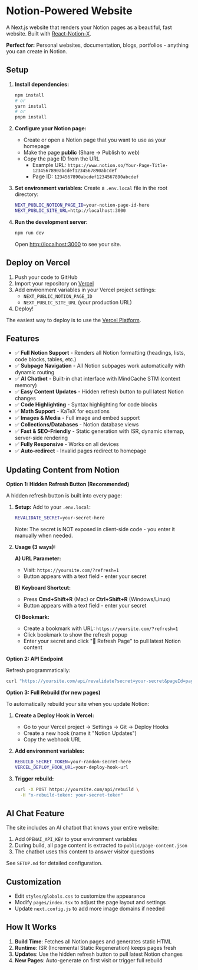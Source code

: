 # Notion-Powered Website

A Next.js website that renders your Notion pages as a beautiful, fast website. Built with [React-Notion-X](https://github.com/NotionX/react-notion-x).

**Perfect for:** Personal websites, documentation, blogs, portfolios - anything you can create in Notion.

## Setup

1. **Install dependencies:**
   ```bash
   npm install
   # or
   yarn install
   # or
   pnpm install
   ```

2. **Configure your Notion page:**
   - Create or open a Notion page that you want to use as your homepage
   - Make the page **public** (Share → Publish to web)
   - Copy the page ID from the URL
     - Example URL: `https://www.notion.so/Your-Page-Title-1234567890abcdef1234567890abcdef`
     - Page ID: `1234567890abcdef1234567890abcdef`

3. **Set environment variables:**
   Create a `.env.local` file in the root directory:
   ```bash
   NEXT_PUBLIC_NOTION_PAGE_ID=your-notion-page-id-here
   NEXT_PUBLIC_SITE_URL=http://localhost:3000
   ```

4. **Run the development server:**
   ```bash
   npm run dev
   ```

   Open [http://localhost:3000](http://localhost:3000) to see your site.

## Deploy on Vercel

1. Push your code to GitHub
2. Import your repository on [Vercel](https://vercel.com)
3. Add environment variables in your Vercel project settings:
   - `NEXT_PUBLIC_NOTION_PAGE_ID`
   - `NEXT_PUBLIC_SITE_URL` (your production URL)
4. Deploy!

The easiest way to deploy is to use the [Vercel Platform](https://vercel.com/new).

## Features

- ✅ **Full Notion Support** - Renders all Notion formatting (headings, lists, code blocks, tables, etc.)
- ✅ **Subpage Navigation** - All Notion subpages work automatically with dynamic routing
- ✅ **AI Chatbot** - Built-in chat interface with MindCache STM (context memory)
- ✅ **Easy Content Updates** - Hidden refresh button to pull latest Notion changes
- ✅ **Code Highlighting** - Syntax highlighting for code blocks
- ✅ **Math Support** - KaTeX for equations
- ✅ **Images & Media** - Full image and embed support
- ✅ **Collections/Databases** - Notion database views
- ✅ **Fast & SEO-Friendly** - Static generation with ISR, dynamic sitemap, server-side rendering
- ✅ **Fully Responsive** - Works on all devices
- ✅ **Auto-redirect** - Invalid pages redirect to homepage

## Updating Content from Notion

**Option 1: Hidden Refresh Button (Recommended)**

A hidden refresh button is built into every page:

1. **Setup:**
   Add to your `.env.local`:
   ```bash
   REVALIDATE_SECRET=your-secret-here
   ```
   
   Note: The secret is NOT exposed in client-side code - you enter it manually when needed.

2. **Usage (3 ways):**
   
   **A) URL Parameter:**
   - Visit: `https://yoursite.com/?refresh=1`
   - Button appears with a text field - enter your secret
   
   **B) Keyboard Shortcut:**
   - Press **Cmd+Shift+R** (Mac) or **Ctrl+Shift+R** (Windows/Linux)
   - Button appears with a text field - enter your secret
   
   **C) Bookmark:**
   - Create a bookmark with URL: `https://yoursite.com/?refresh=1`
   - Click bookmark to show the refresh popup
   - Enter your secret and click "🔄 Refresh Page" to pull latest Notion content

**Option 2: API Endpoint**

Refresh programmatically:
```bash
curl "https://yoursite.com/api/revalidate?secret=your-secret&pageId=page-id"
```

**Option 3: Full Rebuild (for new pages)**

To automatically rebuild your site when you update Notion:

1. **Create a Deploy Hook in Vercel:**
   - Go to your Vercel project → Settings → Git → Deploy Hooks
   - Create a new hook (name it "Notion Updates")
   - Copy the webhook URL

2. **Add environment variables:**
   ```bash
   REBUILD_SECRET_TOKEN=your-random-secret-here
   VERCEL_DEPLOY_HOOK_URL=your-deploy-hook-url
   ```

3. **Trigger rebuild:**
   ```bash
   curl -X POST https://yoursite.com/api/rebuild \
     -H "x-rebuild-token: your-secret-token"
   ```

## AI Chat Feature

The site includes an AI chatbot that knows your entire website:

1. Add `OPENAI_API_KEY` to your environment variables
2. During build, all page content is extracted to `public/page-content.json`
3. The chatbot uses this content to answer visitor questions

See `SETUP.md` for detailed configuration.

## Customization

- Edit `styles/globals.css` to customize the appearance
- Modify `pages/index.tsx` to adjust the page layout and settings
- Update `next.config.js` to add more image domains if needed

## How It Works

1. **Build Time**: Fetches all Notion pages and generates static HTML
2. **Runtime**: ISR (Incremental Static Regeneration) keeps pages fresh
3. **Updates**: Use the hidden refresh button to pull latest Notion changes
4. **New Pages**: Auto-generate on first visit or trigger full rebuild

